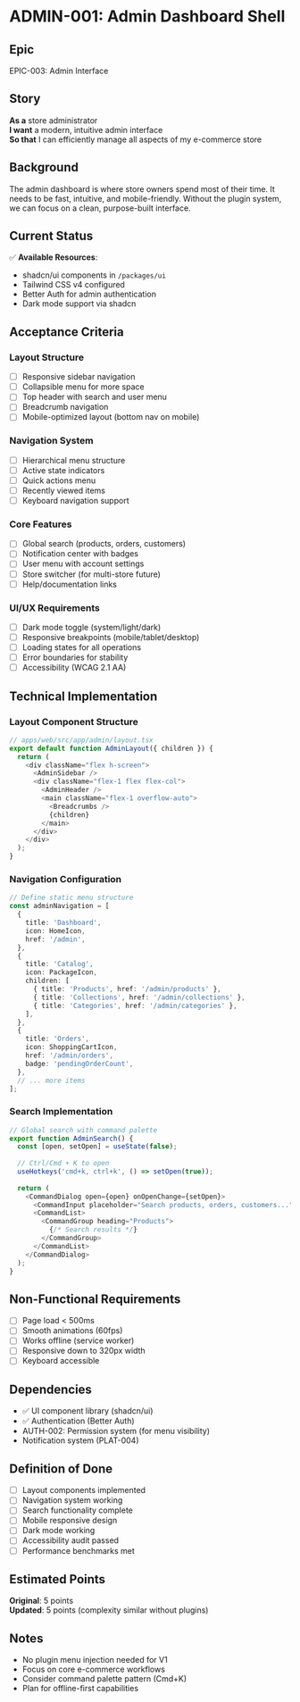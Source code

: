 # ADMIN-001: Admin Dashboard Shell

## Epic

EPIC-003: Admin Interface

## Story

**As a** store administrator  
**I want** a modern, intuitive admin interface  
**So that** I can efficiently manage all aspects of my e-commerce store

## Background

The admin dashboard is where store owners spend most of their time. It needs to be fast, intuitive, and mobile-friendly. Without the plugin system, we can focus on a clean, purpose-built interface.

## Current Status

✅ **Available Resources**:
- shadcn/ui components in `/packages/ui`
- Tailwind CSS v4 configured
- Better Auth for admin authentication
- Dark mode support via shadcn

## Acceptance Criteria

### Layout Structure
- [ ] Responsive sidebar navigation
- [ ] Collapsible menu for more space
- [ ] Top header with search and user menu
- [ ] Breadcrumb navigation
- [ ] Mobile-optimized layout (bottom nav on mobile)

### Navigation System
- [ ] Hierarchical menu structure
- [ ] Active state indicators
- [ ] Quick actions menu
- [ ] Recently viewed items
- [ ] Keyboard navigation support

### Core Features
- [ ] Global search (products, orders, customers)
- [ ] Notification center with badges
- [ ] User menu with account settings
- [ ] Store switcher (for multi-store future)
- [ ] Help/documentation links

### UI/UX Requirements
- [ ] Dark mode toggle (system/light/dark)
- [ ] Responsive breakpoints (mobile/tablet/desktop)
- [ ] Loading states for all operations
- [ ] Error boundaries for stability
- [ ] Accessibility (WCAG 2.1 AA)

## Technical Implementation

### Layout Component Structure
```typescript
// apps/web/src/app/admin/layout.tsx
export default function AdminLayout({ children }) {
  return (
    <div className="flex h-screen">
      <AdminSidebar />
      <div className="flex-1 flex flex-col">
        <AdminHeader />
        <main className="flex-1 overflow-auto">
          <Breadcrumbs />
          {children}
        </main>
      </div>
    </div>
  );
}
```

### Navigation Configuration
```typescript
// Define static menu structure
const adminNavigation = [
  {
    title: 'Dashboard',
    icon: HomeIcon,
    href: '/admin',
  },
  {
    title: 'Catalog',
    icon: PackageIcon,
    children: [
      { title: 'Products', href: '/admin/products' },
      { title: 'Collections', href: '/admin/collections' },
      { title: 'Categories', href: '/admin/categories' },
    ],
  },
  {
    title: 'Orders',
    icon: ShoppingCartIcon,
    href: '/admin/orders',
    badge: 'pendingOrderCount',
  },
  // ... more items
];
```

### Search Implementation
```typescript
// Global search with command palette
export function AdminSearch() {
  const [open, setOpen] = useState(false);
  
  // Ctrl/Cmd + K to open
  useHotkeys('cmd+k, ctrl+k', () => setOpen(true));
  
  return (
    <CommandDialog open={open} onOpenChange={setOpen}>
      <CommandInput placeholder="Search products, orders, customers..." />
      <CommandList>
        <CommandGroup heading="Products">
          {/* Search results */}
        </CommandGroup>
      </CommandList>
    </CommandDialog>
  );
}
```

## Non-Functional Requirements
- [ ] Page load < 500ms
- [ ] Smooth animations (60fps)
- [ ] Works offline (service worker)
- [ ] Responsive down to 320px width
- [ ] Keyboard accessible

## Dependencies
- ✅ UI component library (shadcn/ui)
- ✅ Authentication (Better Auth)
- AUTH-002: Permission system (for menu visibility)
- Notification system (PLAT-004)

## Definition of Done
- [ ] Layout components implemented
- [ ] Navigation system working
- [ ] Search functionality complete
- [ ] Mobile responsive design
- [ ] Dark mode working
- [ ] Accessibility audit passed
- [ ] Performance benchmarks met

## Estimated Points

**Original**: 5 points  
**Updated**: 5 points (complexity similar without plugins)

## Notes
- No plugin menu injection needed for V1
- Focus on core e-commerce workflows
- Consider command palette pattern (Cmd+K)
- Plan for offline-first capabilities